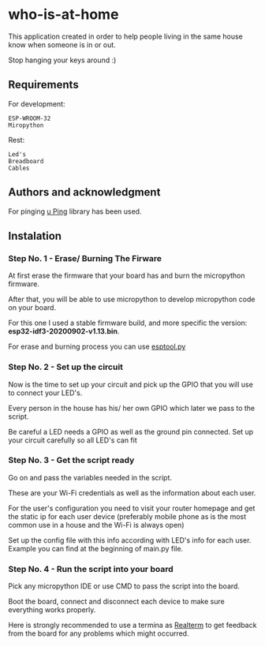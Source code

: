 # who-is-at-home

This application created in order to help people living in the same house know when someone is in or out.

Stop hanging your keys around :)

## Requirements

For development:

    ESP-WROOM-32 
    Miropython

Rest:

    Led's
    Breadboard
    Cables
    
## Authors and acknowledgment

For pinging [u Ping](https://gist.github.com/shawwwn/91cc8979e33e82af6d99ec34c38195fb) library has been used.
 

## Instalation

   ### Step No. 1 - Erase/ Burning The Firware
  
  At first erase the firmware that your board has and burn the micropython firmware.
 
  After that, you will be able to use micropython to develop micropython code on your board.
 
  For this one I used a stable firmware build, and more specific the version: <b>esp32-idf3-20200902-v1.13.bin</b>.
 
  For erase and burning process you can use [esptool.py](https://github.com/espressif/esptool)
  
  ### Step No. 2 - Set up the circuit
  
  Now is the time to set up your circuit and pick up the GPIO that you will use to connect your LED's.
  
  Every person in the house has his/ her own GPIO which later we pass to the script.
  
  Be careful a LED needs a GPIO as well as the ground pin connected. Set up your circuit carefully so all LED's can fit
  
  ### Step No. 3 - Get the script ready
  
  Go on and pass the variables needed in the script.
  
  These are your Wi-Fi credentials as well as the information about each user.
  
  For the user's configuration you need to visit your router homepage and get the static ip for each user device (preferably mobile phone as is the most common use in a house and the Wi-Fi is always open)
  
  Set up the config file with this info according with LED's info for each user. Example you can find at the beginning of main.py file.
  
  ### Step No. 4 - Run the script into your board
  
   Pick any micropython IDE or use CMD to pass the script into the board.
   
   Boot the board, connect and disconnect each device to make sure everything works properly.
   
   Here is strongly recommended to use a termina as [Realterm](https://sourceforge.net/projects/realterm/) to get feedback from the board for any problems which might occurred.
   
   
   
   
  
  
